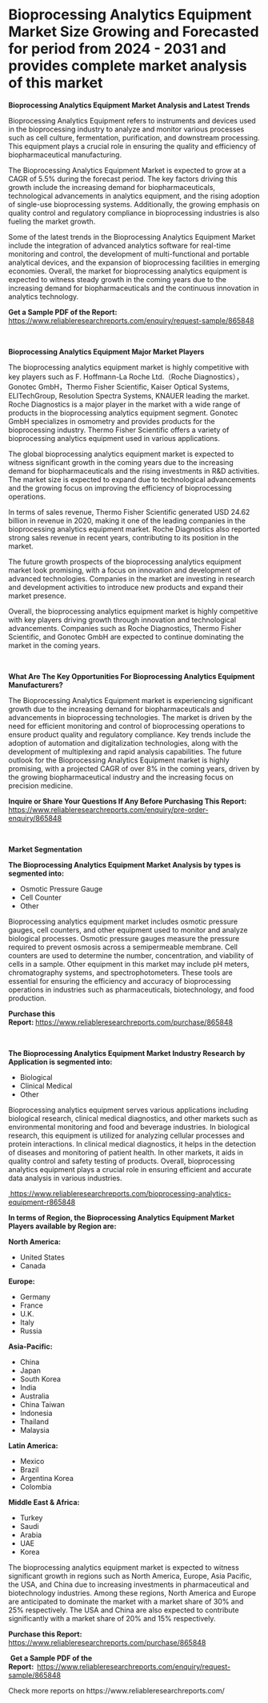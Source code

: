 <p><h1>Bioprocessing Analytics Equipment Market Size Growing and Forecasted for period from 2024 - 2031 and provides complete market analysis of this market</h1></p><p><strong>Bioprocessing Analytics Equipment Market Analysis and Latest Trends</strong></p>
<p><p>Bioprocessing Analytics Equipment refers to instruments and devices used in the bioprocessing industry to analyze and monitor various processes such as cell culture, fermentation, purification, and downstream processing. This equipment plays a crucial role in ensuring the quality and efficiency of biopharmaceutical manufacturing.</p><p>The Bioprocessing Analytics Equipment Market is expected to grow at a CAGR of 5.5% during the forecast period. The key factors driving this growth include the increasing demand for biopharmaceuticals, technological advancements in analytics equipment, and the rising adoption of single-use bioprocessing systems. Additionally, the growing emphasis on quality control and regulatory compliance in bioprocessing industries is also fueling the market growth.</p><p>Some of the latest trends in the Bioprocessing Analytics Equipment Market include the integration of advanced analytics software for real-time monitoring and control, the development of multi-functional and portable analytical devices, and the expansion of bioprocessing facilities in emerging economies. Overall, the market for bioprocessing analytics equipment is expected to witness steady growth in the coming years due to the increasing demand for biopharmaceuticals and the continuous innovation in analytics technology.</p></p>
<p><strong>Get a Sample PDF of the Report:&nbsp;</strong> <a href="https://www.reliableresearchreports.com/enquiry/request-sample/865848">https://www.reliableresearchreports.com/enquiry/request-sample/865848</a></p>
<p>&nbsp;</p>
<p><strong>Bioprocessing Analytics Equipment Major Market Players</strong></p>
<p><p>The bioprocessing analytics equipment market is highly competitive with key players such as F. Hoffmann-La Roche Ltd.（Roche Diagnostics），Gonotec GmbH，Thermo Fisher Scientific, Kaiser Optical Systems, ELITechGroup, Resolution Spectra Systems, KNAUER leading the market. Roche Diagnostics is a major player in the market with a wide range of products in the bioprocessing analytics equipment segment. Gonotec GmbH specializes in osmometry and provides products for the bioprocessing industry. Thermo Fisher Scientific offers a variety of bioprocessing analytics equipment used in various applications.</p><p>The global bioprocessing analytics equipment market is expected to witness significant growth in the coming years due to the increasing demand for biopharmaceuticals and the rising investments in R&D activities. The market size is expected to expand due to technological advancements and the growing focus on improving the efficiency of bioprocessing operations.</p><p>In terms of sales revenue, Thermo Fisher Scientific generated USD 24.62 billion in revenue in 2020, making it one of the leading companies in the bioprocessing analytics equipment market. Roche Diagnostics also reported strong sales revenue in recent years, contributing to its position in the market.</p><p>The future growth prospects of the bioprocessing analytics equipment market look promising, with a focus on innovation and development of advanced technologies. Companies in the market are investing in research and development activities to introduce new products and expand their market presence.</p><p>Overall, the bioprocessing analytics equipment market is highly competitive with key players driving growth through innovation and technological advancements. Companies such as Roche Diagnostics, Thermo Fisher Scientific, and Gonotec GmbH are expected to continue dominating the market in the coming years.</p></p>
<p>&nbsp;</p>
<p><strong>What Are The Key Opportunities For Bioprocessing Analytics Equipment Manufacturers?</strong></p>
<p><p>The Bioprocessing Analytics Equipment market is experiencing significant growth due to the increasing demand for biopharmaceuticals and advancements in bioprocessing technologies. The market is driven by the need for efficient monitoring and control of bioprocessing operations to ensure product quality and regulatory compliance. Key trends include the adoption of automation and digitalization technologies, along with the development of multiplexing and rapid analysis capabilities. The future outlook for the Bioprocessing Analytics Equipment market is highly promising, with a projected CAGR of over 8% in the coming years, driven by the growing biopharmaceutical industry and the increasing focus on precision medicine.</p></p>
<p><strong>Inquire or Share Your Questions If Any Before Purchasing This Report:</strong> <a href="https://www.reliableresearchreports.com/enquiry/pre-order-enquiry/865848">https://www.reliableresearchreports.com/enquiry/pre-order-enquiry/865848</a></p>
<p>&nbsp;</p>
<p><strong>Market Segmentation</strong></p>
<p><strong>The Bioprocessing Analytics Equipment Market Analysis by types is segmented into:</strong></p>
<p><ul><li>Osmotic Pressure Gauge</li><li>Cell Counter</li><li>Other</li></ul></p>
<p><p>Bioprocessing analytics equipment market includes osmotic pressure gauges, cell counters, and other equipment used to monitor and analyze biological processes. Osmotic pressure gauges measure the pressure required to prevent osmosis across a semipermeable membrane. Cell counters are used to determine the number, concentration, and viability of cells in a sample. Other equipment in this market may include pH meters, chromatography systems, and spectrophotometers. These tools are essential for ensuring the efficiency and accuracy of bioprocessing operations in industries such as pharmaceuticals, biotechnology, and food production.</p></p>
<p><strong>Purchase this Report:&nbsp;</strong><a href="https://www.reliableresearchreports.com/purchase/865848">https://www.reliableresearchreports.com/purchase/865848</a></p>
<p>&nbsp;</p>
<p><strong>The Bioprocessing Analytics Equipment Market Industry Research by Application is segmented into:</strong></p>
<p><ul><li>Biological</li><li>Clinical Medical</li><li>Other</li></ul></p>
<p><p>Bioprocessing analytics equipment serves various applications including biological research, clinical medical diagnostics, and other markets such as environmental monitoring and food and beverage industries. In biological research, this equipment is utilized for analyzing cellular processes and protein interactions. In clinical medical diagnostics, it helps in the detection of diseases and monitoring of patient health. In other markets, it aids in quality control and safety testing of products. Overall, bioprocessing analytics equipment plays a crucial role in ensuring efficient and accurate data analysis in various industries.</p></p>
<p><a href="https://www.reliableresearchreports.com/bioprocessing-analytics-equipment-r865848">&nbsp;https://www.reliableresearchreports.com/bioprocessing-analytics-equipment-r865848</a></p>
<p><strong>In terms of Region, the Bioprocessing Analytics Equipment Market Players available by Region are:</strong></p>
<p>
    <p> <strong> North America: </strong>
        <ul>
            <li>United States</li>
            <li>Canada</li>
        </ul>
        </p> 
    <p> <strong> Europe: </strong>
        <ul>
            <li>Germany</li>
            <li>France</li>
            <li>U.K.</li>
            <li>Italy</li>
            <li>Russia</li>
        </ul>
        </p> 
    <p> <strong> Asia-Pacific: </strong>
        <ul>
            <li>China</li>
            <li>Japan</li>
            <li>South Korea</li>
            <li>India</li>
            <li>Australia</li>
            <li>China Taiwan</li>
            <li>Indonesia</li>
            <li>Thailand</li>
            <li>Malaysia</li>
        </ul>
        </p> 
    <p> <strong> Latin America: </strong>
        <ul>
            <li>Mexico</li>
            <li>Brazil</li>
            <li>Argentina Korea</li>
            <li>Colombia</li>
        </ul>
        </p> 
    <p> <strong> Middle East & Africa: </strong>
        <ul>
            <li>Turkey</li>
            <li>Saudi</li>
            <li>Arabia</li>
            <li>UAE</li>
            <li>Korea</li>
        </ul>
    </p>
    </p>
<p><p>The bioprocessing analytics equipment market is expected to witness significant growth in regions such as North America, Europe, Asia Pacific, the USA, and China due to increasing investments in pharmaceutical and biotechnology industries. Among these regions, North America and Europe are anticipated to dominate the market with a market share of 30% and 25% respectively. The USA and China are also expected to contribute significantly with a market share of 20% and 15% respectively.</p></p>
<p><strong>Purchase this Report: </strong><a href="https://www.reliableresearchreports.com/purchase/865848">https://www.reliableresearchreports.com/purchase/865848</a></p>
<p>&nbsp;<strong>Get a Sample PDF of the Report:&nbsp;&nbsp;</strong><a href="https://www.reliableresearchreports.com/enquiry/request-sample/865848">https://www.reliableresearchreports.com/enquiry/request-sample/865848</a></p>
<p><strong></strong></p>
<p>Check more reports on https://www.reliableresearchreports.com/</p>